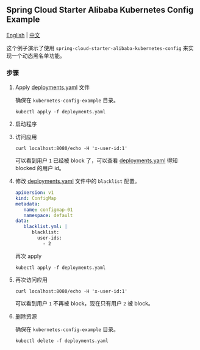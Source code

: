 ## Spring Cloud Starter Alibaba Kubernetes Config Example

[English](README.md) | [中文](README-zh.md)

这个例子演示了使用 `spring-cloud-starter-alibaba-kubernetes-config` 来实现一个动态黑名单功能。

### 步骤

1. Apply [deployments.yaml](./deployments.yaml) 文件

   确保在 `kubernetes-config-example` 目录。

   ```shell
   kubectl apply -f deployments.yaml
   ```

2. 启动程序

3. 访问应用

   ```shell
   curl localhost:8080/echo -H 'x-user-id:1'
   ```

   可以看到用户 `1` 已经被 block 了，可以查看 [deployments.yaml](./deployments.yaml) 得知 blocked 的用户 id。

4. 修改 [deployments.yaml](./deployments.yaml) 文件中的 `blacklist` 配置。

   ```yaml
   apiVersion: v1
   kind: ConfigMap
   metadata:
      name: configmap-01
      namespace: default
   data:
      blacklist.yml: |
         blacklist:
           user-ids: 
             - 2
   ```

   再次 apply

    ```shell
    kubectl apply -f deployments.yaml
    ```

5. 再次访问应用

    ```shell
    curl localhost:8080/echo -H 'x-user-id:1'
    ```

   可以看到用户 `1` 不再被 block，现在只有用户 `2` 被 block。

6. 删除资源

   确保在 `kubernetes-config-example` 目录。

   ```shell
   kubectl delete -f deployments.yaml
   ```